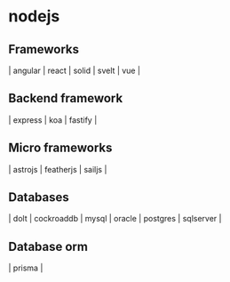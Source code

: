 # nodejs

## Frameworks
| angular | react | solid | svelt | vue |

## Backend framework
| express | koa | fastify |

## Micro frameworks
| astrojs | featherjs | sailjs |

## Databases
| dolt | cockroaddb | mysql | oracle | postgres | sqlserver |

## Database orm
| prisma |